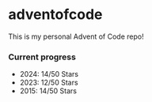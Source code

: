 # adventofcode

This is my personal Advent of Code repo!

### Current progress

- 2024: 14/50 Stars
- 2023: 12/50 Stars
- 2015: 14/50 Stars